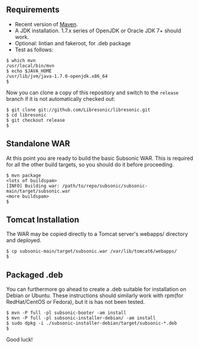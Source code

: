 <!--
# INSTALL.md
# Libresonic/libresonic
-->
Requirements
------------

  * Recent version of [Maven](http://maven.apache.org/). 
  * A JDK installation. 1.7.x series of OpenJDK or Oracle JDK 7+ should work. 
  * Optional: lintian and fakeroot, for .deb package
  * Test as follows:

```
$ which mvn
/usr/local/bin/mvn
$ echo $JAVA_HOME
/usr/lib/jvm/java-1.7.0-openjdk.x86_64
$
```

Now you can clone a copy of this repository and switch to the `release` branch if it is not automatically checked out:

```
$ git clone git://github.com/Libresonic/libresonic.git
$ cd libresonic
$ git checkout release
$
```

Standalone WAR
--------------

At this point you are ready to build the basic Subsonic WAR. This is required for all the other build targets, so you should do it before proceeding. 

```
$ mvn package
<lots of buildspam>
[INFO] Building war: /path/to/repo/subsonic/subsonic-main/target/subsonic.war
<more buildspam>
$
```

Tomcat Installation
-------------------

The WAR may be copied directly to a Tomcat server's webapps/ directory and deployed.

```
$ cp subsonic-main/target/subsonic.war /var/lib/tomcat6/webapps/
$
```


Packaged .deb
-------------

You can furthermore go ahead to create a .deb suitable for installation on Debian or Ubuntu. These instructions should similarly work with rpm(for RedHat/CentOS or Fedora), but it is has not been tested.

```
$ mvn -P full -pl subsonic-booter -am install
$ mvn -P full -pl subsonic-installer-debian/ -am install
$ sudo dpkg -i ./subsonic-installer-debian/target/subsonic-*.deb
$
```

Good luck!


